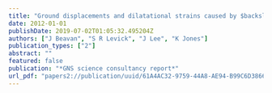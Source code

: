 ```yaml
---
title: "Ground displacements and dilatational strains caused by $backslash$tthe 2010-2011 Canterbury earthquakes"
date: 2012-01-01
publishDate: 2019-07-02T01:05:32.495204Z
authors: ["J Beavan", "S R Levick", "J Lee", "K Jones"]
publication_types: ["2"]
abstract: ""
featured: false
publication: "*GNS science consultancy report*"
url_pdf: "papers2://publication/uuid/61A4AC32-9759-44A8-AE94-B99C6D38661C"
---
```


